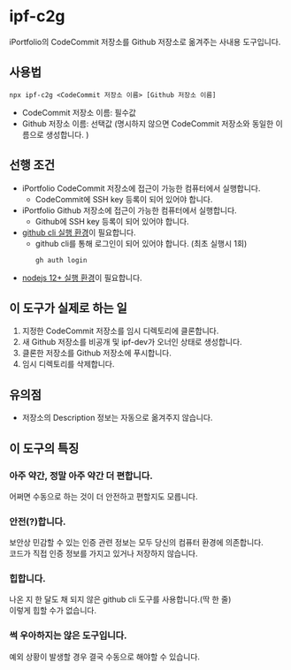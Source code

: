 # ipf-c2g

iPortfolio의 CodeCommit 저장소를 Github 저장소로 옮겨주는 사내용 도구입니다.

## 사용법

```
npx ipf-c2g <CodeCommit 저장소 이름> [Github 저장소 이름]
```

- CodeCommit 저장소 이름: 필수값
- Github 저장소 이름: 선택값 (명시하지 않으면 CodeCommit 저장소와 동일한 이름으로 생성합니다. )

## 선행 조건

- iPortfolio CodeCommit 저장소에 접근이 가능한 컴퓨터에서 실행합니다.
  - CodeCommit에 SSH key 등록이 되어 있어야 합니다.
- iPortfolio Github 저장소에 접근이 가능한 컴퓨터에서 실행합니다.
  - Github에 SSH key 등록이 되어 있어야 합니다.
- [github cli 실행 환경](https://github.com/cli/cli#installation)이 필요합니다.
  - github cli를 통해 로그인이 되어 있어야 합니다. (최초 실행시 1회)
    ```
    gh auth login
    ```
- [nodejs 12+ 실행 환경](https://nodejs.org/en/)이 필요합니다.

## 이 도구가 실제로 하는 일

1. 지정한 CodeCommit 저장소를 임시 디렉토리에 클론합니다.
2. 새 Github 저장소를 비공개 및 ipf-dev가 오너인 상태로 생성합니다.
3. 클론한 저장소를 Github 저장소에 푸시합니다.
4. 임시 디렉토리를 삭제합니다.

## 유의점

- 저장소의 Description 정보는 자동으로 옮겨주지 않습니다.

## 이 도구의 특징

### 아주 약간, 정말 아주 약간 더 편합니다.

어쩌면 수동으로 하는 것이 더 안전하고 편할지도 모릅니다.

### 안전(?)합니다.

보안상 민감할 수 있는 인증 관련 정보는 모두 당신의 컴퓨터 환경에 의존합니다.  
코드가 직접 인증 정보를 가지고 있거나 저장하지 않습니다.

### 힙합니다.

나온 지 한 달도 채 되지 않은 github cli 도구를 사용합니다.(딱 한 줄)  
이렇게 힙할 수가 없습니다.

### 썩 우아하지는 않은 도구입니다.

예외 상황이 발생할 경우 결국 수동으로 해야할 수 있습니다.
